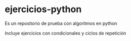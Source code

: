 # ejercicios-python
Es un repositorio de prueba con algoritmos en python

Incluye ejercicios con condicionales y ciclos de repetición
